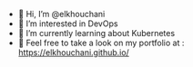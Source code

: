 - 👋 Hi, I’m @elkhouchani
- 👀 I’m interested in DevOps
- 🌱 I’m currently learning about Kubernetes 
- 💞️ Feel free to take a look on my portfolio at : https://elkhouchani.github.io/

